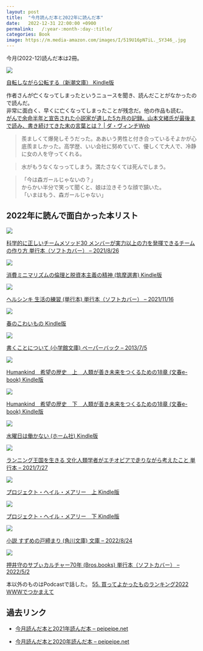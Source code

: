 ```yaml
---
layout: post
title:  "今月読んだ本と2022年に読んだ本"
date:   2022-12-31 22:00:00 +0900
permalink:   /:year-:month-:day-:title/
categories: Book
image: https://m.media-amazon.com/images/I/519U16pN7iL._SY346_.jpg
---
```

今月(2022-12)読んだ本は2冊。<br>



<p><a href="https://www.amazon.co.jp/dp/B0BH45JLR2?&linkCode=li2&tag=peipeipe-22&linkId=663af6dfd81e965eadd2122112460dda&language=ja_JP&ref_=as_li_ss_il" target="_blank" rel="nofollow"><img border="0" src="https://m.media-amazon.com/images/I/519U16pN7iL._SL160_.jpg" ></a><img src="https://ir-jp.amazon-adsystem.com/e/ir?t=peipeipe-22&language=ja_JP&l=li2&o=9&a=B0BH45JLR2" width="1" height="1" border="0" alt="" style="border:none !important; margin:0px !important;" /></p> <p><a href="https://www.amazon.co.jp/dp/B0BH45JLR2?&linkCode=li2&tag=peipeipe-22&linkId=663af6dfd81e965eadd2122112460dda&language=ja_JP&ref_=as_li_ss_il" target="_blank" rel="nofollow">自転しながら公転する（新潮文庫） Kindle版</a></p>


作者さんが亡くなってしまったというニュースを聞き、読んだことがなかったので読んだ。<br>
非常に面白く、早くに亡くなってしまったことが残念だ。他の作品も読む。<br>
[がんで余命半年と宣告された小説家が遺した5カ月の記録。山本文緒氏が最後まで読み、書き続けてきた末の言葉とは？ \| ダ・ヴィンチWeb](https://ddnavi.com/review/1060554/a/)

<blockquote>
羨ましくて爆発しそうだった。ああいう男性と付き合っているそよかが心底羨ましかった。高学歴、いい会社に努めていて、優しくて大人で、冷静に女の人を守ってくれる。
</blockquote>


<blockquote>
水がもうなくなっってしまう。満たさなくては死んでしまう。
</blockquote>


<blockquote>
「今は森ガールじゃないの？」<br>
からかい半分で笑って聞くと、娘は泣きそうな顔で頷いた。<br>
「いまはもう、森ガールじゃない」<br>
</blockquote>


## 2022年に読んで面白かった本リスト
<p><a href="https://www.amazon.co.jp/dp/4798169757?&linkCode=li2&tag=peipeipe-22&linkId=a6cf22c0e594a27a5ffe9d849cd6fb09&language=ja_JP&ref_=as_li_ss_il" target="_blank" rel="nofollow"><img border="0" src="https://m.media-amazon.com/images/I/41ZqiTwFQtL._SL160_.jpg" ></a><img src="https://ir-jp.amazon-adsystem.com/e/ir?t=peipeipe-22&language=ja_JP&l=li2&o=9&a=4798169757" width="1" height="1" border="0" alt="" style="border:none !important; margin:0px !important;" /></p> <p><a href="https://www.amazon.co.jp/dp/4798169757?&linkCode=li2&tag=peipeipe-22&linkId=a6cf22c0e594a27a5ffe9d849cd6fb09&language=ja_JP&ref_=as_li_ss_il" target="_blank" rel="nofollow">科学的に正しいチームメソッド30 メンバーが実力以上の力を発揮できるチームの作り方 単行本（ソフトカバー） – 2021/8/26</a></p>


<p><a href="https://www.amazon.co.jp/dp/B09HGVGYLT?&linkCode=li2&tag=peipeipe-22&linkId=6ff0d65f2a35e505542146786af1215f&language=ja_JP&ref_=as_li_ss_il" target="_blank" rel="nofollow"><img border="0" src="https://m.media-amazon.com/images/I/41hWBGs37fL._SL160_.jpg" ></a><img src="https://ir-jp.amazon-adsystem.com/e/ir?t=peipeipe-22&language=ja_JP&l=li2&o=9&a=B09HGVGYLT" width="1" height="1" border="0" alt="" style="border:none !important; margin:0px !important;" /></p> <p><a href="https://www.amazon.co.jp/dp/B09HGVGYLT?&linkCode=li2&tag=peipeipe-22&linkId=6ff0d65f2a35e505542146786af1215f&language=ja_JP&ref_=as_li_ss_il" target="_blank" rel="nofollow">消費ミニマリズムの倫理と脱資本主義の精神 (筑摩選書) Kindle版</a></p>


<p><a href="https://www.amazon.co.jp/dp/4480815627?&linkCode=li2&tag=peipeipe-22&linkId=bc88800fc525d9e773140d6b16a534cd&language=ja_JP&ref_=as_li_ss_il" target="_blank" rel="nofollow"><img border="0" src="https://m.media-amazon.com/images/I/51QEsJmzVFL._SL160_.jpg" ></a><img src="https://ir-jp.amazon-adsystem.com/e/ir?t=peipeipe-22&language=ja_JP&l=li2&o=9&a=4480815627" width="1" height="1" border="0" alt="" style="border:none !important; margin:0px !important;" /></p> <p><a href="https://www.amazon.co.jp/dp/4480815627?&linkCode=li2&tag=peipeipe-22&linkId=bc88800fc525d9e773140d6b16a534cd&language=ja_JP&ref_=as_li_ss_il" target="_blank" rel="nofollow">ヘルシンキ 生活の練習 (単行本) 単行本（ソフトカバー） – 2021/11/16</a></p>


<p><a href="https://www.amazon.co.jp/dp/B09R7N9G4V?&linkCode=li2&tag=peipeipe-22&linkId=2ec78ca22d3b06fb846b83dd105e1f8a&language=ja_JP&ref_=as_li_ss_il" target="_blank" rel="nofollow"><img border="0" src="https://m.media-amazon.com/images/I/41g6ANl8iOL._SL160_.jpg" ></a><img src="https://ir-jp.amazon-adsystem.com/e/ir?t=peipeipe-22&language=ja_JP&l=li2&o=9&a=B09R7N9G4V" width="1" height="1" border="0" alt="" style="border:none !important; margin:0px !important;" /></p> <p><a href="https://www.amazon.co.jp/dp/B09R7N9G4V?&linkCode=li2&tag=peipeipe-22&linkId=2ec78ca22d3b06fb846b83dd105e1f8a&language=ja_JP&ref_=as_li_ss_il" target="_blank" rel="nofollow">春のこわいもの Kindle版</a></p>


<p><a href="https://www.amazon.co.jp/dp/4094087648?&linkCode=li2&tag=peipeipe-22&linkId=00f661aa9c75082378f3df90f0fff728&language=ja_JP&ref_=as_li_ss_il" target="_blank" rel="nofollow"><img border="0" src="https://m.media-amazon.com/images/I/514+udXo3TL._SL160_.jpg" ></a><img src="https://ir-jp.amazon-adsystem.com/e/ir?t=peipeipe-22&language=ja_JP&l=li2&o=9&a=4094087648" width="1" height="1" border="0" alt="" style="border:none !important; margin:0px !important;" /></p> <p><a href="https://www.amazon.co.jp/dp/4094087648?&linkCode=li2&tag=peipeipe-22&linkId=00f661aa9c75082378f3df90f0fff728&language=ja_JP&ref_=as_li_ss_il" target="_blank" rel="nofollow">書くことについて (小学館文庫) ペーパーバック – 2013/7/5</a></p>


<p><a href="https://www.amazon.co.jp/dp/B099Z4D5MK?&linkCode=li2&tag=peipeipe-22&linkId=98fa1a7b2bc59a0577dd7e378d5a4f69&language=ja_JP&ref_=as_li_ss_il" target="_blank" rel="nofollow"><img border="0" src="https://m.media-amazon.com/images/I/41Orxp+5WaL._SL160_.jpg" ></a><img src="https://ir-jp.amazon-adsystem.com/e/ir?t=peipeipe-22&language=ja_JP&l=li2&o=9&a=B099Z4D5MK" width="1" height="1" border="0" alt="" style="border:none !important; margin:0px !important;" /></p> <p><a href="https://www.amazon.co.jp/dp/B099Z4D5MK?&linkCode=li2&tag=peipeipe-22&linkId=98fa1a7b2bc59a0577dd7e378d5a4f69&language=ja_JP&ref_=as_li_ss_il" target="_blank" rel="nofollow">Humankind　希望の歴史　上　人類が善き未来をつくるための18章 (文春e-book) Kindle版</a></p>


<p><a href="https://www.amazon.co.jp/dp/B099ZDVVY5?&linkCode=li2&tag=peipeipe-22&linkId=bc1e2e2c9633aa2f9770319ec32ac905&language=ja_JP&ref_=as_li_ss_il" target="_blank" rel="nofollow"><img border="0" src="https://m.media-amazon.com/images/I/41eOezKf-HL._SL160_.jpg" ></a><img src="https://ir-jp.amazon-adsystem.com/e/ir?t=peipeipe-22&language=ja_JP&l=li2&o=9&a=B099ZDVVY5" width="1" height="1" border="0" alt="" style="border:none !important; margin:0px !important;" /></p> <p><a href="https://www.amazon.co.jp/dp/B099ZDVVY5?&linkCode=li2&tag=peipeipe-22&linkId=bc1e2e2c9633aa2f9770319ec32ac905&language=ja_JP&ref_=as_li_ss_il" target="_blank" rel="nofollow">Humankind　希望の歴史　下　人類が善き未来をつくるための18章 (文春e-book) Kindle版</a></p>


<p><a href="https://www.amazon.co.jp/dp/B0B38WZZ19?&linkCode=li2&tag=peipeipe-22&linkId=06906dc3c571c1fa8335acfdf8affcaf&language=ja_JP&ref_=as_li_ss_il" target="_blank" rel="nofollow"><img border="0" src="https://m.media-amazon.com/images/I/41LaNi+McrL._SL160_.jpg" ></a><img src="https://ir-jp.amazon-adsystem.com/e/ir?t=peipeipe-22&language=ja_JP&l=li2&o=9&a=B0B38WZZ19" width="1" height="1" border="0" alt="" style="border:none !important; margin:0px !important;" /></p> <p><a href="https://www.amazon.co.jp/dp/B0B38WZZ19?&linkCode=li2&tag=peipeipe-22&linkId=06906dc3c571c1fa8335acfdf8affcaf&language=ja_JP&ref_=as_li_ss_il" target="_blank" rel="nofollow">水曜日は働かない (ホーム社) Kindle版</a></p>


<p><a href="https://www.amazon.co.jp/dp/4791773977?&linkCode=li2&tag=peipeipe-22&linkId=b19ed14ff33e6044cc466b4efe88e8fc&language=ja_JP&ref_=as_li_ss_il" target="_blank" rel="nofollow"><img border="0" src="https://m.media-amazon.com/images/I/41Mw0GW5epS._SL160_.jpg" ></a><img src="https://ir-jp.amazon-adsystem.com/e/ir?t=peipeipe-22&language=ja_JP&l=li2&o=9&a=4791773977" width="1" height="1" border="0" alt="" style="border:none !important; margin:0px !important;" /></p> <p><a href="https://www.amazon.co.jp/dp/4791773977?&linkCode=li2&tag=peipeipe-22&linkId=b19ed14ff33e6044cc466b4efe88e8fc&language=ja_JP&ref_=as_li_ss_il" target="_blank" rel="nofollow">ランニング王国を生きる 文化人類学者がエチオピアで走りながら考えたこと 単行本 – 2021/7/27</a></p>


<p><a href="https://www.amazon.co.jp/dp/B09NBZLC7J?&linkCode=li2&tag=peipeipe-22&linkId=e7ebdc656493b57b7cc9a437b1f6eb40&language=ja_JP&ref_=as_li_ss_il" target="_blank" rel="nofollow"><img border="0" src="https://m.media-amazon.com/images/I/41l0NwfJDDL._SL160_.jpg" ></a><img src="https://ir-jp.amazon-adsystem.com/e/ir?t=peipeipe-22&language=ja_JP&l=li2&o=9&a=B09NBZLC7J" width="1" height="1" border="0" alt="" style="border:none !important; margin:0px !important;" /></p> <p><a href="https://www.amazon.co.jp/dp/B09NBZLC7J?&linkCode=li2&tag=peipeipe-22&linkId=e7ebdc656493b57b7cc9a437b1f6eb40&language=ja_JP&ref_=as_li_ss_il" target="_blank" rel="nofollow">プロジェクト・ヘイル・メアリー　上 Kindle版</a></p>


<p><a href="https://www.amazon.co.jp/dp/B09NBZ4Z3S?&linkCode=li2&tag=peipeipe-22&linkId=9acb3ea7aca42fd99e32cd18bb2c3496&language=ja_JP&ref_=as_li_ss_il" target="_blank" rel="nofollow"><img border="0" src="https://m.media-amazon.com/images/I/412N17w45GL._SL160_.jpg" ></a><img src="https://ir-jp.amazon-adsystem.com/e/ir?t=peipeipe-22&language=ja_JP&l=li2&o=9&a=B09NBZ4Z3S" width="1" height="1" border="0" alt="" style="border:none !important; margin:0px !important;" /></p> <p><a href="https://www.amazon.co.jp/dp/B09NBZ4Z3S?&linkCode=li2&tag=peipeipe-22&linkId=9acb3ea7aca42fd99e32cd18bb2c3496&language=ja_JP&ref_=as_li_ss_il" target="_blank" rel="nofollow">プロジェクト・ヘイル・メアリー　下 Kindle版</a></p>


<p><a href="https://www.amazon.co.jp/dp/4041126797?&linkCode=li2&tag=peipeipe-22&linkId=b9079aac1071534a2d99790b122157c0&language=ja_JP&ref_=as_li_ss_il" target="_blank" rel="nofollow"><img border="0" src="https://m.media-amazon.com/images/I/41yILa0D6mL._SL160_.jpg" ></a><img src="https://ir-jp.amazon-adsystem.com/e/ir?t=peipeipe-22&language=ja_JP&l=li2&o=9&a=4041126797" width="1" height="1" border="0" alt="" style="border:none !important; margin:0px !important;" /></p> <p><a href="https://www.amazon.co.jp/dp/4041126797?&linkCode=li2&tag=peipeipe-22&linkId=b9079aac1071534a2d99790b122157c0&language=ja_JP&ref_=as_li_ss_il" target="_blank" rel="nofollow">小説 すずめの戸締まり (角川文庫) 文庫 – 2022/8/24</a></p>


<p><a href="https://www.amazon.co.jp/dp/406527947X?&linkCode=li2&tag=peipeipe-22&linkId=37e8724be9e4e3ad34ec60c5ef8dc835&language=ja_JP&ref_=as_li_ss_il" target="_blank" rel="nofollow"><img border="0" src="https://m.media-amazon.com/images/I/51qMdS1VP2L._SL160_.jpg" ></a><img src="https://ir-jp.amazon-adsystem.com/e/ir?t=peipeipe-22&language=ja_JP&l=li2&o=9&a=406527947X" width="1" height="1" border="0" alt="" style="border:none !important; margin:0px !important;" /></p> <p><a href="https://www.amazon.co.jp/dp/406527947X?&linkCode=li2&tag=peipeipe-22&linkId=37e8724be9e4e3ad34ec60c5ef8dc835&language=ja_JP&ref_=as_li_ss_il" target="_blank" rel="nofollow">押井守のサブぃカルチャー70年 (Bros.books) 単行本（ソフトカバー） – 2022/5/2</a></p>


本以外のものはPodcastで話した。
[55. 買ってよかったものランキング2022  WWWでつかまえて](https://www-de-tsukamaete.github.io/episode/55)

## 過去リンク
- [今月読んだ本と2021年読んだ本 – peipeipe.net](https://www.peipeipe.net/2021-12-31-books-read-this-month/)

- [今月読んだ本と2020年読んだ本 – peipeipe.net ](https://www.peipeipe.net/2020-12-31-books-read-this-month/)